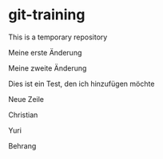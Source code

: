 # git-training
This is a temporary repository

Meine erste Änderung

Meine zweite Änderung

Dies ist ein Test, den ich hinzufügen möchte

Neue Zeile

Christian

Yuri

Behrang
